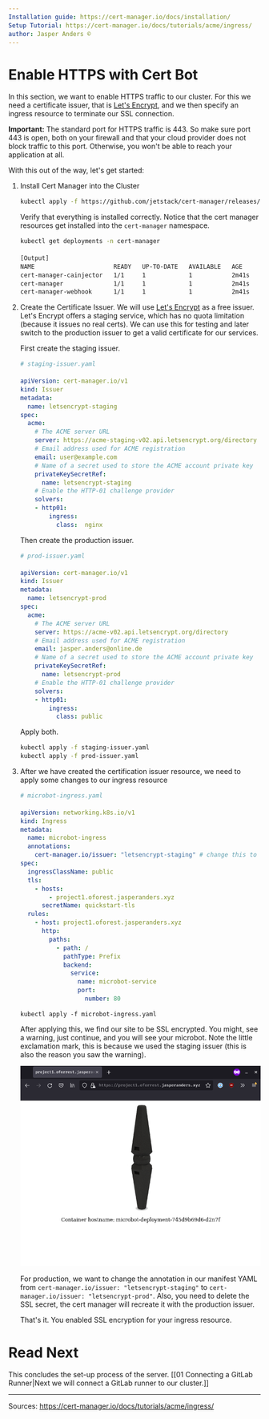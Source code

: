 ```yaml
---
Installation guide: https://cert-manager.io/docs/installation/
Setup Tutorial: https://cert-manager.io/docs/tutorials/acme/ingress/
author: Jasper Anders ©
---
```


# Enable HTTPS with Cert Bot

In this section, we want to enable HTTPS traffic to our cluster. For this we need a certificate issuer, that is [Let's Encrypt](https://letsencrypt.org/), and we then specify an ingress resource to terminate our SSL connection.

**Important:** The standard port for HTTPS traffic is 443. So make sure port 443 is open, both on your firewall and that your cloud provider does not block traffic to this port. Otherwise, you won't be able to reach your application at all.

With this out of the way, let's get started:

1. Install Cert Manager into the Cluster

   ```bash
   kubectl apply -f https://github.com/jetstack/cert-manager/releases/download/v1.6.1/cert-manager.yaml
   ```

   Verify that everything is installed correctly. Notice that the cert manager
   resources get installed into the `cert-manager` namespace.

   ```bash
   kubectl get deployments -n cert-manager

   [Output]
   NAME                      READY   UP-TO-DATE   AVAILABLE   AGE
   cert-manager-cainjector   1/1     1            1           2m41s
   cert-manager              1/1     1            1           2m41s
   cert-manager-webhook      1/1     1            1           2m41s
   ```

2. Create the Certificate Issuer. We will use
   [Let's Encrypt](https://letsencrypt.org/de/) as a free issuer. Let's Encrypt
   offers a staging service, which has no quota limitation (because it issues no
   real certs). We can use this for testing and later switch to the production
   issuer to get a valid certificate for our services.

   First create the staging issuer.

   ```YAML
   # staging-issuer.yaml

   apiVersion: cert-manager.io/v1
   kind: Issuer
   metadata:
     name: letsencrypt-staging
   spec:
     acme:
       # The ACME server URL
       server: https://acme-staging-v02.api.letsencrypt.org/directory
       # Email address used for ACME registration
       email: user@example.com
       # Name of a secret used to store the ACME account private key
       privateKeySecretRef:
         name: letsencrypt-staging
       # Enable the HTTP-01 challenge provider
       solvers:
       - http01:
           ingress:
             class:  nginx
   ```

   Then create the production issuer.

   ```YAML
   # prod-issuer.yaml

   apiVersion: cert-manager.io/v1
   kind: Issuer
   metadata:
     name: letsencrypt-prod
   spec:
     acme:
       # The ACME server URL
       server: https://acme-v02.api.letsencrypt.org/directory
       # Email address used for ACME registration
       email: jasper.anders@online.de
       # Name of a secret used to store the ACME account private key
       privateKeySecretRef:
         name: letsencrypt-prod
       # Enable the HTTP-01 challenge provider
       solvers:
       - http01:
           ingress:
             class: public
   ```

   Apply both.

   ```bash
   kubectl apply -f staging-issuer.yaml
   kubectl apply -f prod-issuer.yaml
   ```

3. After we have created the certification issuer resource, we need to apply
   some changes to our ingress resource

   ```YAML
   # microbot-ingress.yaml

   apiVersion: networking.k8s.io/v1
   kind: Ingress
   metadata:
     name: microbot-ingress
     annotations:
       cert-manager.io/issuer: "letsencrypt-staging" # change this to "letsencrypt-prod" for a valid encryption
   spec:
     ingressClassName: public
     tls:
       - hosts:
           - project1.oforest.jasperanders.xyz
         secretName: quickstart-tls
     rules:
       - host: project1.oforest.jasperanders.xyz
         http:
           paths:
             - path: /
               pathType: Prefix
               backend:
                 service:
                   name: microbot-service
                   port:
                     number: 80
   ```

   ```
   kubectl apply -f microbot-ingress.yaml
   ```

   After applying this, we find our site to be SSL encrypted. You might, see a
   warning, just continue, and you will see your microbot. Note the little
   exclamation mark, this is because we used the staging issuer (this is also
   the reason you saw the warning).

   ![HTTPS connection to Microbot](./attachments/httpsMicrobot.png)

   For production, we want to change the annotation in our manifest YAML from
   `cert-manager.io/issuer: "letsencrypt-staging"` to
   `cert-manager.io/issuer: "letsencrypt-prod"`. Also, you need to delete the SSL
   secret, the cert manager will recreate it with the production issuer.

   That's it. You enabled SSL encryption for your ingress resource.

# Read Next

This concludes the set-up process of the server.
[[01 Connecting a GitLab Runner|Next we will connect a GitLab runner to our cluster.]]

---

Sources: https://cert-manager.io/docs/tutorials/acme/ingress/